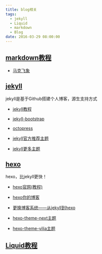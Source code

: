 ```yaml
---
title: blog相关
tags:
  - jekyll
  - Liquid
  - markdown
  - Blog
date: 2016-03-29 08:00:00
---
```


## [markdown教程](http://sspai.com/25137)

- [马克飞象](https://maxiang.io/)

## [jekyll](https://github.com/jekyll/jekyll)

jekyll是基于Github搭建个人博客，源生支持方式

- [jekyll教程](http://jekyll.bootcss.com/)

- [jekyll-bootstrap](https://github.com/plusjade/jekyll-bootstrap)

- [octopress](https://github.com/imathis/octopress)

- [jekyll官方推荐主题](https://github.com/jekyll/jekyll/wiki/Sites)

- [jekyll更多主题](http://jekyllthemes.org/)

## [hexo](https://github.com/hexojs/hexo)

hexo，比jekyll更快！

- [hexo官网(教程)](https://hexo.io/zh-cn/)

- [hexo你的博客](http://ibruce.info/2013/11/22/hexo-your-blog/)

- [更换博客系统——从jekyll到hexo](https://segmentfault.com/a/1190000002398039)

- [hexo-theme-next主题](https://github.com/iissnan/hexo-theme-next)

- [hexo-theme-yilia主题](https://github.com/litten/hexo-theme-yilia)


## [Liquid教程](http://blog.csdn.net/dont27/article/details/38097581)